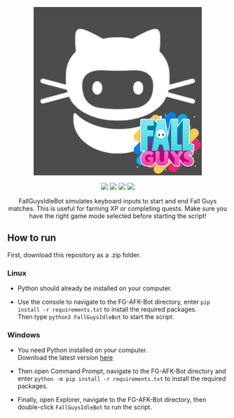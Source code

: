 <p align="center">
  <img src="./.png">
</p>

<p align="center">
  <img src="https://img.shields.io/badge/Made%20with-Python-1f425f.svg?style=plastic&logo=python&color=3c7cae&labelColor=ffd841&logoColor=3c7cae">
  <img src="https://img.shields.io/badge/license-GPL-brightgreen.svg?style=plastic&logo=GNU&label=License">
  <img src="https://img.shields.io/badge/version-1.0.-blue.svg?style=plastic&logo=GitHub&color=ff5500&label=Version">
  <img src="https://img.shields.io/badge/pynput-blue.svg?style=plastic&logo=PyPy&color=000000&label=Using">
</p>

<p align="center">
FallGuysIdleBot simulates keyboard inputs to start and end Fall Guys matches. This is useful for farming XP or completing quests.
Make sure you have the right game mode selected before starting the script!



## How to run

First, download this repository as a .zip folder.

### Linux 
- Python should already be installed on your computer. 

- Use the console to navigate to the FG-AFK-Bot directory, enter `pip install -r requirements.txt` to install the required packages. \
Then type `python3 FallGuysIdleBot` to start the script.

### Windows
- You need Python installed on your computer. \
Download the latest version [here](https://www.python.org/downloads/) 

- Then open Command Prompt, navigate to the FG-AFK-Bot directory and enter `python -m pip install -r requirements.txt` to install the required packages.

- Finally, open Explorer, navigate to the FG-AFK-Bot directory, then double-click `FallGuysIdleBot` to run the script.
